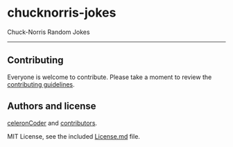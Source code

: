 # chucknorris-jokes

Chuck-Norris Random Jokes

---

## Contributing

Everyone is welcome to contribute. Please take a moment to review the [contributing guidelines](Contributing.md).

## Authors and license

[celeronCoder](https://github.com/celeronCoder) and [contributors](https://github.com/celeronCoder/chucknorris-jokes/graphs/contributors).

MIT License, see the included [License.md](License.md) file.

